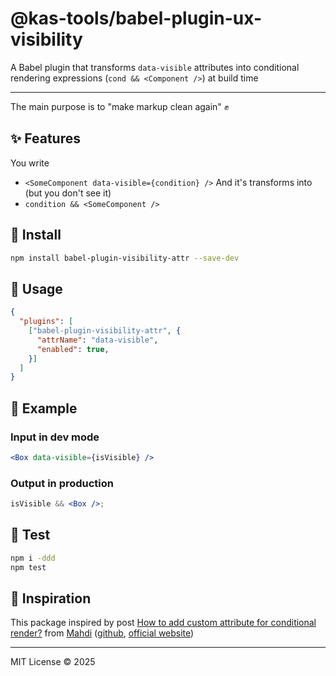 # @kas-tools/babel-plugin-ux-visibility

A Babel plugin that transforms `data-visible` attributes into conditional rendering expressions (`cond && <Component />`) at build time

---

The main purpose is to "make markup clean again" ✊

## ✨ Features

You write
- `<SomeComponent data-visible={condition} />`
And it's transforms into (but you don't see it)
- `condition && <SomeComponent />`

## 🔧 Install

```bash
npm install babel-plugin-visibility-attr --save-dev
```

## 🧪 Usage

```json
{
  "plugins": [
    ["babel-plugin-visibility-attr", {
      "attrName": "data-visible",
      "enabled": true,
    }]
  ]
}
```

## 🧾 Example

### Input in dev mode

```jsx
<Box data-visible={isVisible} />
```

### Output in production

```jsx
isVisible && <Box />;
```

## 🧪 Test

```bash
npm i -ddd
npm test
```

## 🖤 Inspiration
This package inspired by post [How to add custom attribute for conditional render?](https://stackoverflow.com/questions/79662332/how-to-add-custom-attribute-for-conditional-render) from [Mahdi](https://stackoverflow.com/users/2535843/mahdi) ([github](https://github.com/mahdix), [official website](https://mahdix.com/))

---

MIT License © 2025
